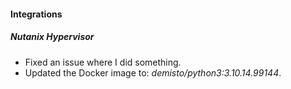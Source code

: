 
#### Integrations

##### Nutanix Hypervisor

- Fixed an issue where I did something.
- Updated the Docker image to: *demisto/python3:3.10.14.99144*.
